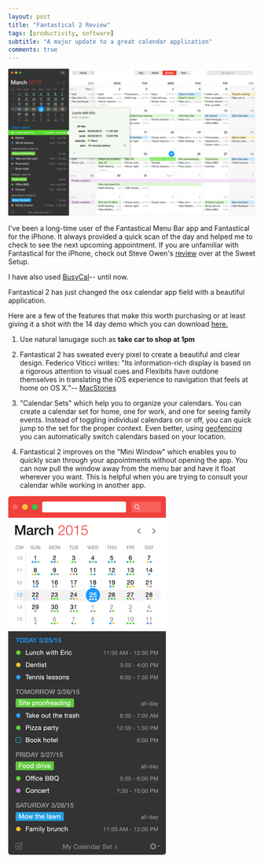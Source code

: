 ```yaml
---
layout: post
title: "Fantastical 2 Review"
tags: [productivity, software]
subtitle: "A major update to a great calendar application"
comments: true
---
```



![fantastical](/img/fantastical2-mac-screenshot-dark.png)

I've been a long-time user of the Fantastical Menu Bar app and Fantastical for the iPhone.  It always provided a quick scan of the day and helped me to check to see the next upcoming appointment.  If you are unfamiliar with Fantastical for the iPhone, check out Steve Owen's [review](http://thesweetsetup.com/apps/best-calendar-app-iphone/) over at the Sweet Setup. 

I have also used [BusyCal](http://www.busymac.com/busycal/)-- until now.

Fantastical 2 has just changed the osx calendar app field with a beautiful application. 

Here are a few of the features that make this worth purchasing or at least giving it a shot with the 14 day demo which you can download [here.](http://flexibits.com/fantastical)
	
1. Use natural lanugage such as **take car to shop at 1pm**
2. Fantastical 2 has sweated every pixel to create a beautiful and clear design. Federico Viticci writes: "Its information-rich display is based on a rigorous attention to visual cues and Flexibits have outdone themselves in translating the iOS experience to navigation that feels at home on OS X."-- [MacStories](http://www.macstories.net/reviews/fantastical-2-for-mac-review-reinvented/) 
3. "Calendar Sets" which help you to organize your calendars.  You can create a calendar set for home, one for work, and one for seeing family events.  Instead of toggling individual calendars on or off, you can quick jump to the set for the proper context. Even better, using [geofencing](http://en.wikipedia.org/wiki/Geo-fence) you can automatically switch calendars based on your location.

4. Fantastical 2 improves on the "Mini Window" which enables you to quickly scan through your appointments without opening the app.  You can now pull the window away from the menu bar and have it float wherever you want.  This is helpful when you are trying to consult your calendar while working in another app.


<a href="#">
    <img src="/img/fantastical2-mac-miniwindow.png" alt="fantastical" class="img-responsive">
</a>